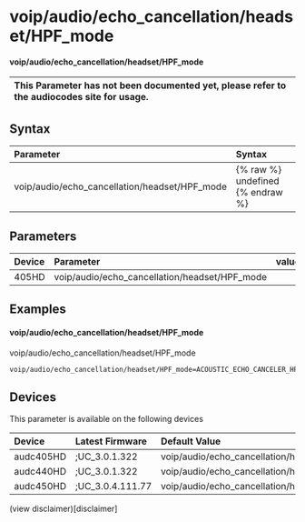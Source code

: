 ﻿---
description: voip/audio/echo_cancellation/headset/HPF_mode
search: false
---

# voip/audio/echo_cancellation/headset/HPF_mode

#### voip/audio/echo_cancellation/headset/HPF_mode


| This Parameter has not been documented yet, please refer to the audiocodes site for usage.  |
| :--- |

## Syntax
| Parameter | Syntax |
| :--- | :--- |
|voip/audio/echo_cancellation/headset/HPF_mode | {% raw %} undefined {% endraw %} |

## Parameters
|Device|Parameter|value|Description|
|:---|:---|:---|:---|
| 405HD | voip/audio/echo_cancellation/headset/HPF_mode |  |  |

## Examples
#### voip/audio/echo_cancellation/headset/HPF_mode

voip/audio/echo_cancellation/headset/HPF_mode

```
voip/audio/echo_cancellation/headset/HPF_mode=ACOUSTIC_ECHO_CANCELER_HPF_DC_REMOVER
```

## Devices
This parameter is available on the following devices

| Device | Latest Firmware | Default Value |
|:---|:---|:---|
| audc405HD | ;UC_3.0.1.322 | voip/audio/echo_cancellation/headset/HPF_mode=ACOUSTIC_ECHO_CANCELER_HPF_DC_REMOVER 
| audc440HD | ;UC_3.0.1.322 | voip/audio/echo_cancellation/headset/HPF_mode=ACOUSTIC_ECHO_CANCELER_HPF_DC_REMOVER 
| audc450HD | ;UC_3.0.4.111.77 | voip/audio/echo_cancellation/headset/HPF_mode=ACOUSTIC_ECHO_CANCELER_HPF_DC_REMOVER 

(view disclaimer)[disclaimer]
